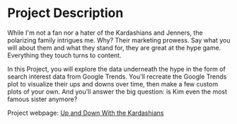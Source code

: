 # Project Description
<p> While I'm not a fan nor a hater of the Kardashians and Jenners, the polarizing family intrigues me. Why? Their marketing prowess. Say what you will about them and what they stand for, they are great at the hype game. Everything they touch turns to content.

In this Project, you will explore the data underneath the hype in the form of search interest data from Google Trends. You'll recreate the Google Trends plot to visualize their ups and downs over time, then make a few custom plots of your own. And you'll answer the big question: is Kim even the most famous sister anymore? </p>
Project webpage: <a href="https://learn.datacamp.com/projects/538">Up and Down With the Kardashians

</a>
